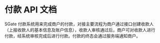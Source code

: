 # 付款 API 文档

SGate 付款系统用来完成商户的付款，对接主要流程为商户通过接口创建收款人（上报收款人的基本信息及账户信息），收款人审核通过后，商户可对收款人进行付款，经系统审核完成后进行付款。付款的终态会通过服务端通知商户。